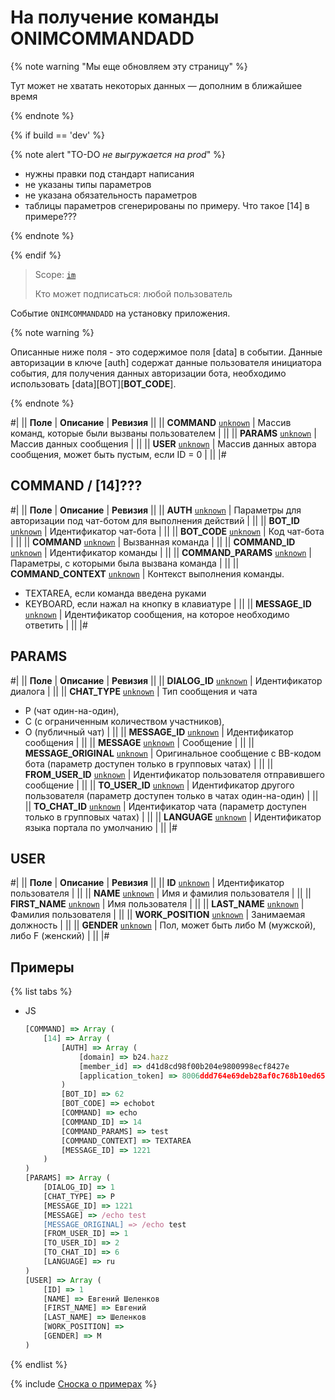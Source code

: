 # На получение команды ONIMCOMMANDADD

{% note warning "Мы еще обновляем эту страницу" %}

Тут может не хватать некоторых данных — дополним в ближайшее время

{% endnote %}

{% if build == 'dev' %}

{% note alert "TO-DO _не выгружается на prod_" %}

- нужны правки под стандарт написания
- не указаны типы параметров
- не указана обязательность параметров
- таблицы параметров сгенерированы по примеру. Что такое [14] в примере???

{% endnote %}

{% endif %}

> Scope: [`im`](../../../scopes/permissions.md)
>
> Кто может подписаться: любой пользователь

Событие `ONIMCOMMANDADD` на установку приложения.

{% note warning %}

Описанные ниже поля - это содержимое поля [data] в событии. Данные авторизации в ключе [auth] содержат данные пользователя инициатора события, для получения данных авторизации бота, необходимо использовать [data][BOT][__BOT_CODE__].

{% endnote %}

#|
|| **Поле** | **Описание** | **Ревизия** ||
|| **COMMAND** 
[`unknown`](../../../data-types.md) | Массив команд, которые были вызваны пользователем | ||
|| **PARAMS** 
[`unknown`](../../../data-types.md) | Массив данных сообщения | ||
|| **USER** 
[`unknown`](../../../data-types.md) | Массив данных автора сообщения, может быть пустым, если ID = 0 | ||
|#

## COMMAND / [14]???

#|
|| **Поле** | **Описание** | **Ревизия** ||
|| **AUTH** 
[`unknown`](../../../data-types.md) | Параметры для авторизации под чат-ботом для выполнения действий | ||
|| **BOT_ID** 
[`unknown`](../../../data-types.md) | Идентификатор чат-бота | ||
|| **BOT_CODE** 
[`unknown`](../../../data-types.md) | Код чат-бота | ||
|| **COMMAND** 
[`unknown`](../../../data-types.md) | Вызванная команда | ||
|| **COMMAND_ID** 
[`unknown`](../../../data-types.md) | Идентификатор команды | ||
|| **COMMAND_PARAMS** 
[`unknown`](../../../data-types.md) | Параметры, с которыми была вызвана команда | ||
|| **COMMAND_CONTEXT** 
[`unknown`](../../../data-types.md) | Контекст выполнения команды.
- TEXTAREA, если команда введена руками
- KEYBOARD, если нажал на кнопку в клавиатуре | ||
|| **MESSAGE_ID** 
[`unknown`](../../../data-types.md) | Идентификатор сообщения, на которое необходимо ответить | ||
|#

## PARAMS

#|
|| **Поле** | **Описание** | **Ревизия** ||
|| **DIALOG_ID** 
[`unknown`](../../../data-types.md) | Идентификатор диалога | ||
|| **CHAT_TYPE** 
[`unknown`](../../../data-types.md) | Тип сообщения и чата
- P (чат один-на-один),
- C (с ограниченным количеством участников),
- O (публичный чат) | ||
|| **MESSAGE_ID** 
[`unknown`](../../../data-types.md) | Идентификатор сообщения | ||
|| **MESSAGE** 
[`unknown`](../../../data-types.md) | Сообщение | ||
|| **MESSAGE_ORIGINAL** 
[`unknown`](../../../data-types.md) | Оригинальное сообщение с BB-кодом бота (параметр доступен только в групповых чатах) | ||
|| **FROM_USER_ID** 
[`unknown`](../../../data-types.md) | Идентификатор пользователя отправившего сообщение | ||
|| **TO_USER_ID** 
[`unknown`](../../../data-types.md) | Идентификатор другого пользователя (параметр доступен только в чатах один-на-один) | ||
|| **TO_CHAT_ID** 
[`unknown`](../../../data-types.md) | Идентификатор чата (параметр доступен только в групповых чатах) | ||
|| **LANGUAGE** 
[`unknown`](../../../data-types.md) | Идентификатор языка портала по умолчанию | ||
|#

## USER

#|
|| **Поле** | **Описание** | **Ревизия** ||
|| **ID** 
[`unknown`](../../../data-types.md) | Идентификатор пользователя | ||
|| **NAME** 
[`unknown`](../../../data-types.md) | Имя и фамилия пользователя | ||
|| **FIRST_NAME** 
[`unknown`](../../../data-types.md) | Имя пользователя | ||
|| **LAST_NAME** 
[`unknown`](../../../data-types.md) | Фамилия пользователя | ||
|| **WORK_POSITION** 
[`unknown`](../../../data-types.md) | Занимаемая должность | ||
|| **GENDER** 
[`unknown`](../../../data-types.md) | Пол, может быть либо M (мужской), либо F (женский) | ||
|#

## Примеры

{% list tabs %}

- JS

    ```js
    [COMMAND] => Array (
        [14] => Array (
            [AUTH] => Array (
                [domain] => b24.hazz
                [member_id] => d41d8cd98f00b204e9800998ecf8427e
                [application_token] => 8006ddd764e69deb28af0c768b10ed65
            )
            [BOT_ID] => 62
            [BOT_CODE] => echobot
            [COMMAND] => echo
            [COMMAND_ID] => 14
            [COMMAND_PARAMS] => test
            [COMMAND_CONTEXT] => TEXTAREA
            [MESSAGE_ID] => 1221
        )
    )
    [PARAMS] => Array (
        [DIALOG_ID] => 1
        [CHAT_TYPE] => P
        [MESSAGE_ID] => 1221
        [MESSAGE] => /echo test
        [MESSAGE_ORIGINAL] => /echo test
        [FROM_USER_ID] => 1
        [TO_USER_ID] => 2
        [TO_CHAT_ID] => 6
        [LANGUAGE] => ru
    )
    [USER] => Array (
        [ID] => 1
        [NAME] => Евгений Шеленков
        [FIRST_NAME] => Евгений
        [LAST_NAME] => Шеленков
        [WORK_POSITION] =>
        [GENDER] => M
    )
    ```

{% endlist %}

{% include [Сноска о примерах](../../../../_includes/examples.md) %}